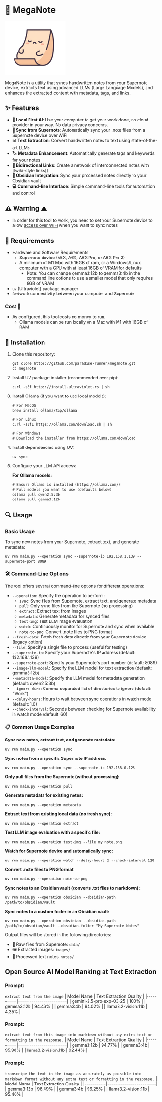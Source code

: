 # 📝 MegaNote

<img src="meganote.jpg" alt="drawing" width="200"/>

MegaNote is a utility that syncs handwritten notes from your Supernote device, extracts text using advanced LLMs (Large Language Models), and enhances the extracted content with metadata, tags, and links.

## ✨ Features

- **🧠 Local First AI**: Use your computer to get your work done, no cloud provider in your way. No data privacy concerns.
- **🔄 Sync from Supernote**: Automatically sync your .note files from a Supernote device over WiFi
- **📊 Text Extraction**: Convert handwritten notes to text using state-of-the-art LLMs
- **🏷️ Metadata Enhancement**: Automatically generate tags and keywords for your notes
- **🔗 Bidirectional Links**: Create a network of interconnected notes with [[wiki-style links]]
- **📝 Obsidian Integration**: Sync your processed notes directly to your Obsidian vault
- **💻 Command-line Interface**: Simple command-line tools for automation and control

## ⚠️ Warning ⚠️
- In order for this tool to work, you need to set your Supernote device to allow [access over WiFi](https://support.supernote.com/en_US/Tools-Features/wi-fi-transfer) when you want to sync notes.

## 🧰 Requirements

- Hardware and Software Requirements
   - Supernote device (A5X, A6X, A6X Pro, or A6X Pro 2)
   - A minimum of M1 Mac with 16GB of ram, or a Windows/Linux computer with a GPU with at least 16GB of VRAM for defaults  
      - Note: You can change gemma3:12b to gemma3:4b in the command line options to use a smaller model that only requires 8GB of VRAM
- `uv` (Ultraviolet) package manager
- Network connectivity between your computer and Supernote


### Cost 💸 
- As configured, this tool costs no money to run. 
   - Ollama models can be run locally on a Mac with M1 with 16GB of RAM

## 🚀 Installation

1. Clone this repository:
   ```
   git clone https://github.com/paradise-runner/meganote.git
   cd meganote
   ```

2. Install UV package installer (recommended over pip):
   ```
   curl -sSf https://install.ultraviolet.rs | sh
   ```

3. Install Ollama (if you want to use local models):
   ```
   # For MacOS
   brew install ollama/tap/ollama
   ```
   ```
   # For Linux
   curl -sSfL https://ollama.com/download.sh | sh
   ```
   ```
   # For Windows
   # Download the installer from https://ollama.com/download
   ```

4. Install dependencies using UV:
   ```
   uv sync
   ```

5. Configure your LLM API access:

   **For Ollama models:**
   ```
   # Ensure Ollama is installed (https://ollama.com/)
   # Pull models you want to use (defaults below)
   ollama pull qwen2.5:3b
   ollama pull gemma3:12b
   ```

## 🔍 Usage

### Basic Usage

To sync new notes from your Supernote, extract text, and generate metadata:

```
uv run main.py --operation sync --supernote-ip 192.168.1.139 --supernote-port 8089
```

### 🛠️ Command-Line Options

The tool offers several command-line options for different operations:

- `--operation`: Specify the operation to perform:
  - `sync`: Sync files from Supernote, extract text, and generate metadata
  - `pull`: Only sync files from the Supernote (no processing)
  - `extract`: Extract text from images
  - `metadata`: Generate metadata for synced files
  - `test-img`: Test LLM image evaluation
  - `watch`: Continuously monitor for Supernote and sync when available
  - `note-to-png`: Convert .note files to PNG format
- `--fresh-data`: Fetch fresh data directly from your Supernote device (legacy option)
- `--file`: Specify a single file to process (useful for testing)
- `--supernote-ip`: Specify your Supernote's IP address (default: 192.168.1.139)
- `--supernote-port`: Specify your Supernote's port number (default: 8089)
- `--image-llm-model`: Specify the LLM model for text extraction (default: gemma3:12b)
- `--metadata-model`: Specify the LLM model for metadata generation (default: qwen2.5:3b)
- `--ignore-dirs`: Comma-separated list of directories to ignore (default: "Work")
- `--delay-hours`: Hours to wait between sync operations in watch mode (default: 1.0)
- `--check-interval`: Seconds between checking for Supernote availability in watch mode (default: 60)

### 📋 Common Usage Examples

**Sync new notes, extract text, and generate metadata:**
```
uv run main.py --operation sync
```

**Sync notes from a specific Supernote IP address:**
```
uv run main.py --operation sync --supernote-ip 192.168.0.123
```

**Only pull files from the Supernote (without processing):**
```
uv run main.py --operation pull
```

**Generate metadata for existing notes:**
```
uv run main.py --operation metadata
```

**Extract text from existing local data (no fresh sync):**
```
uv run main.py --operation extract
```

**Test LLM image evaluation with a specific file:**
```
uv run main.py --operation test-img --file my_note.png
```

**Watch for Supernote device and automatically sync:**
```
uv run main.py --operation watch --delay-hours 2 --check-interval 120
```

**Convert .note files to PNG format:**
```
uv run main.py --operation note-to-png
```

**Sync notes to an Obsidian vault (converts .txt files to markdown):**
```
uv run main.py --operation obsidian --obsidian-path /path/to/obsidian/vault
```

**Sync notes to a custom folder in an Obsidian vault:**
```
uv run main.py --operation obsidian --obsidian-path /path/to/obsidian/vault --obsidian-folder "My Supernote Notes"
```

Output files will be stored in the following directories:
- 📂 Raw files from Supernote: `data/`
- 🖼️ Extracted images: `images/`
- 📄 Processed text notes: `notes/`

## Open Source AI Model Ranking at Text Extraction
### Prompt: 
`extract text from the image`
| Model Name | Text Extraction Quality |
|-----------|-------------------------|
| gemini-2.5-pro-exp-03-25 | 100% |
| gemma3:12b | 94.46% |
| gemma3:4b | 94.02% |
| llama3.2-vision:11b | 4.35% |

### Prompt: 
`extract text from this image into markdown without any extra text or formatting in the response.`
| Model Name | Text Extraction Quality |
|-----------|-------------------------|
| gemma3:12b | 94.77% |
| gemma3:4b | 95.98% |
| llama3.2-vision:11b | 92.44% |


### Prompt: 
`transcripe the text in the image as accurately as possible into markdown format without any extra text or formatting in the response.`
| Model Name | Text Extraction Quality |
|-----------|-------------------------|
| gemma3:12b | 96.49% |
| gemma3:4b | 96.25% |
| llama3.2-vision:11b | 95.40% |
